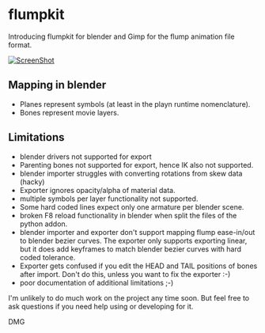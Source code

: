 flumpkit
========

Introducing flumpkit for blender and Gimp for the flump animation file format.

[![ScreenShot](https://raw.github.com/wiki/dmg46664/flumpkit/flumpYouTube.png)](http://www.youtube.com/watch?v=HjA2)

## Mapping in blender

* Planes represent symbols (at least in the playn runtime nomenclature).
* Bones represent movie layers.

## Limitations

* blender drivers not supported for export
* Parenting bones not supported for export, hence IK also not supported.
* blender importer struggles with converting rotations from skew data (hacky)
* Exporter ignores opacity/alpha of material data.
* multiple symbols per layer functionality not supported.
* Some hard coded lines expect only one armature per blender scene.
* broken F8 reload functionality in blender when split the files of the python addon.
* blender importer and exporter don't support mapping flump ease-in/out to blender bezier curves. The exporter only supports exporting linear, but it does add keyframes to match blender bezier curves with hard coded tolerance.
* Exporter gets confused if you edit the HEAD and TAIL positions of bones after import. Don't do this, unless you want to fix the exporter :-)
* poor documentation of additional limitations ;-)

I'm unlikely to do much work on the project any time soon. But feel free to ask questions if you need help using or developing for it.

DMG
